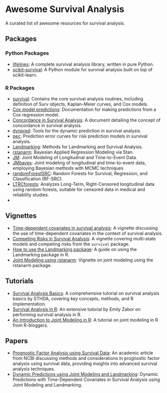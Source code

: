 # Awesome Survival Analysis

A curated list of awesome resources for survival analysis.

## Packages

### Python Packages

- [lifelines](https://pypi.org/project/lifelines/): A complete survival analysis library, written in pure Python.
- [scikit-survival](https://pypi.org/project/scikit-survival/): A Python module for survival analysis built on top of scikit-learn.

### R Packages

- [survival](https://cran.r-project.org/web/packages/survival/index.html): Contains the core survival analysis routines, including definition of Surv objects, Kaplan-Meier curves, and Cox models.
- [Cox model predictions](https://stat.ethz.ch/R-manual/R-devel/library/survival/html/predict.coxph.html): Documentation for making predictions from a Cox regression model.
- [Concordance in Survival Analysis](https://rweb.webapps.cla.umn.edu/R/library/survival/doc/concordance.pdf): A document detailing the concept of concordance in survival analysis.
- [dynpred](https://cran.r-project.org/web/packages/dynpred/index.html): Tools for the dynamic prediction in survival analysis.
- [pec](https://search.r-project.org/CRAN/refmans/pec/html/predictSurvProb.html): Prediction error curves for risk prediction models in survival analysis.
- [Landmarking](https://cran.r-project.org/web/packages/Landmarking/index.html): Methods for Landmarking and Survival Analysis.
- [rstanarm](https://cran.r-project.org/web/packages/rstanarm/index.html): Bayesian Applied Regression Modeling via Stan.
- [JM](https://cran.r-project.org/web/packages/JM/index.html): Joint Modeling of Longitudinal and Time-to-Event Data.
- [JMbayes](https://cran.r-project.org/web/packages/JMbayes/index.html): Joint modeling of longitudinal and time-to-event data, employing Bayesian methods with MCMC techniques
- [randomForestSRC](https://cran.r-project.org/web/packages/randomForestSRC/index.html): Random Forests for Survival, Regression, and Classification (RF-SRC).
- [LTRCforests](https://cran.r-project.org/web/packages/LTRCforests/index.html): Analyzes Long-Term, Right-Censored longitudinal data using random forests, suitable for censored data in medical and reliability studies.
- 


## Vignettes

- [Time-dependent covariates in survival analysis](https://cran.r-project.org/web/packages/survival/vignettes/timedep.pdf): A vignette discussing the use of time-dependent covariates in the context of survival analysis.
- [Competing Risks in Survival Analysis](https://cran.r-project.org/web/packages/survival/vignettes/compete.pdf): A vignette covering multi-state models and competing risks from the `survival` package.
- [How to use the Landmarking package](https://cran.r-project.org/web/packages/Landmarking/vignettes/how_to_use.html): A guide on using the Landmarking package in R.
- [Joint Modeling using rstanarm](https://cran.r-project.org/web/packages/rstanarm/vignettes/jm.html): Vignette on joint modeling using the rstanarm package.

## Tutorials
- [Survival Analysis Basics](http://www.sthda.com/english/wiki/survival-analysis-basics): A comprehensive tutorial on survival analysis basics by STHDA, covering key concepts, methods, and R implementation.
- [Survival Analysis in R](https://www.emilyzabor.com/tutorials/survival_analysis_in_r_tutorial.html): An extensive tutorial by Emily Zabor on performing survival analysis in R.
- [An Introduction to Joint Modeling in R](https://www.r-bloggers.com/2018/02/an-introduction-to-joint-modeling-in-r/): A tutorial on joint modeling in R from R-bloggers.

## Papers
- [Prognostic Factor Analysis using Survival Data](https://www.ncbi.nlm.nih.gov/pmc/articles/PMC3321736/): An academic article from NCBI discussing methods and considerations in prognostic factor analysis using survival data, providing insights into advanced survival analysis techniques.
- [Dynamic Predictions using Joint Modeling and Landmarking](https://www.drizopoulos.com/pdf/papers/BiomJrn_JMvsLM_paper.pdf): Dynamic Predictions with Time-Dependent Covariates in Survival Analysis using Joint Modeling and Landmarking.




